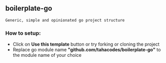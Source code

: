 ## boilerplate-go

    Generic, simple and opinionated go project structure

### How to setup:

- Click on **Use this template** button or try forking or cloning the project
- Replace go module name **"github.com/tahacodes/boilerplate-go"** to the module name of your choice
